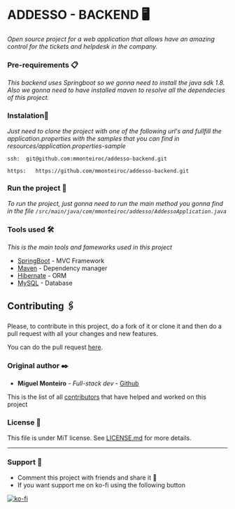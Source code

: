 # ADDESSO - BACKEND 🖥

_Open source project for a web application that allows have an amazing control for the tickets and helpdesk in the company._



### Pre-requirements 📋

_This backend uses Springboot so we gonna need to install the java sdk 1.8. Also we gonna need to have installed maven to resolve all the 
dependecies of this project._


### Instalation🔧

_Just need to clone the project with one of the following url's and fullfill the application.properties with the samples
that you can find in resources/application.properties-sample_

```
ssh:  git@github.com:mmonteiroc/addesso-backend.git
```
```
https:   https://github.com/mmonteiroc/addesso-backend.git
```



### Run the project 🔩

_To run the project, just gonna need to run the main method 
you gonna find in the file `/src/main/java/com/mmonteiroc/addesso/AddessoApplication.java`_


### Tools used  🛠️

_This is the main tools and fameworks used in this project_

* [SpringBoot](https://spring.io/projects/spring-boot) - MVC Framework
* [Maven](https://maven.apache.org/) - Dependency manager
* [Hibernate](https://hibernate.org/) - ORM
* [MySQL](https://www.mysql.com/) - Database

## Contributing 🖇️
Please, to contribute in this project, do a fork of it or clone it and then do a pull request with all your changes and new features.

You can do the pull request [here](https://github.com/mmonteiroc/addesso-backend/compare). 


### Original author ✒️


* **Miguel Monteiro** - *Full-stack dev* - [Github](https://github.com/mmonteiroc)

This is the list of all [contributors](https://github.com/mmonteiroc/addesso-backend/graphs/contributors) that have helped and worked on this project

### License 📄
This file is under MiT license. See [LICENSE.md](LICENSE.md) for more details.

---
### Support 🙌
* Comment this project with friends and share it 📢
* If you want support me on ko-fi using the following button

[![ko-fi](https://www.ko-fi.com/img/githubbutton_sm.svg)](https://ko-fi.com/C0C11SM39)

